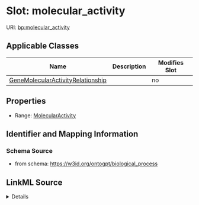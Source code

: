 

# Slot: molecular_activity

URI: [bp:molecular_activity](http://w3id.org/ontogpt/biological-process-templatemolecular_activity)



<!-- no inheritance hierarchy -->





## Applicable Classes

| Name | Description | Modifies Slot |
| --- | --- | --- |
| [GeneMolecularActivityRelationship](GeneMolecularActivityRelationship.md) |  |  no  |







## Properties

* Range: [MolecularActivity](MolecularActivity.md)





## Identifier and Mapping Information







### Schema Source


* from schema: https://w3id.org/ontogpt/biological_process




## LinkML Source

<details>
```yaml
name: molecular_activity
from_schema: https://w3id.org/ontogpt/biological_process
rank: 1000
alias: molecular_activity
owner: GeneMolecularActivityRelationship
domain_of:
- GeneMolecularActivityRelationship
range: MolecularActivity

```
</details>